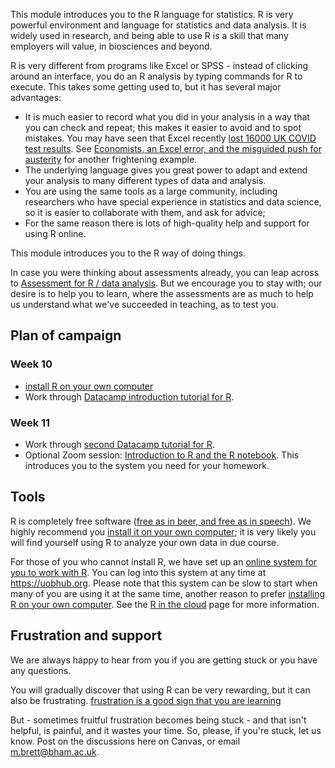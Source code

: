 This module introduces you to the R language for statistics.  R is very
powerful environment and language for statistics and data analysis.  It is
widely used in research, and being able to use R is a skill that many employers
will value, in biosciences and beyond.

R is very different from programs like Excel or SPSS - instead of clicking
around an interface, you do an R analysis by typing commands for R to execute.
This takes some getting used to, but it has several major advantages:

*   It is much easier to record what you did in your analysis in a way that you
    can check and repeat;  this makes it easier to avoid and to spot mistakes.
    You may have seen that Excel recently [lost 16000 UK COVID test
    results](https://www.theguardian.com/politics/2020/oct/05/how-excel-may-have-caused-loss-of-16000-covid-tests-in-england).
    See [Economists, an Excel error, and the misguided push for
    austerity](https://theconversation.com/economists*an-excel-error-and-the-misguided-push-for-austerity-13584)
    for another frightening example.
*   The underlying language gives you great power to adapt and extend your
    analysis to many different types of data and analysis.
*   You are using the same tools as a large community, including researchers
    who have special experience in statistics and data science, so it is easier
    to collaborate with them, and ask for advice;
*   For the same reason there is lots of high-quality help and support for
    using R online.

This module introduces you to the R way of doing things.

In case you were thinking about assessments already, you can leap across to
[Assessment for R / data analysis](assessment-for-r-slash-data-analysis). But
we encourage you to stay with; our desire is to help you to learn, where the
assessments are as much to help us understand what we've succeeded in teaching,
as to test you.

## Plan of campaign

### Week 10

* [install R on your own
  computer](installing-r-on-your-computer)
* Work through [Datacamp introduction tutorial for
  R](datacamp-introduction-to-r).

### Week 11

* Work through [second Datacamp tutorial for R](second-datacamp-tutorial-for-r).
* Optional Zoom session: [Introduction to R and the
  R notebook](introduction-to-r-and-the-notebook).  This introduces you to the
  system you need for your homework.

## Tools

R is completely free software ([free as in beer, and free as in
speech](https://www.gnu.org/philosophy/free-sw.html)). We highly recommend you
[install it on your own
computer](installing-r-on-your-computer); it is very likely you will find
yourself using R to analyze your own data in due course.

For those of you who cannot install R, we have set up an [online system for you
to work with R](r-in-the-cloud). You can log into this system at any time at
<https://uobhub.org>.  Please note that this system can be slow to start when
many of you are using it at the same time, another reason to prefer [installing
R on your own computer](installing-r-on-your-computer). See the [R in the
cloud](r-in-the-cloud) page for more information.

## Frustration and support

We are always happy to hear from you if you are getting stuck or you have any
questions.

You will gradually discover that using R can be very rewarding, but it can also
be frustrating. [frustration is a good sign that you are
learning](https://www.youtube.com/watch?v=JxwxefRAu70&feature=youtu.be&t=1803)

But - sometimes fruitful frustration becomes being stuck - and that
isn't helpful, is painful, and it wastes your time. So, please, if you're
stuck, let us know.  Post on the discussions here on Canvas, or email
<m.brett@bham.ac.uk>.
